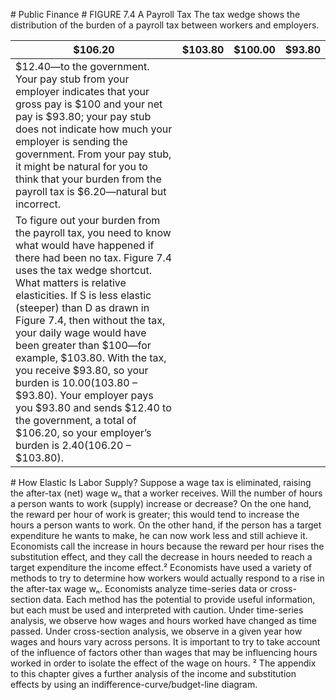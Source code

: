 \# Public Finance # FIGURE 7.4 A Payroll Tax The tax wedge shows the distribution of the burden of a payroll tax between workers and employers.

| $106.20                                                                                                                                                                                                                                                                                                                                                                                                                                                                                                                                                                                     | $103.80 | $100.00 | $93.80 |
| ------------------------------------------------------------------------------------------------------------------------------------------------------------------------------------------------------------------------------------------------------------------------------------------------------------------------------------------------------------------------------------------------------------------------------------------------------------------------------------------------------------------------------------------------------------------------------------------- | ------- | ------- | ------ |
| $12.40—to the government. Your pay stub from your employer indicates that your gross pay is $100 and your net pay is $93.80; your pay stub does not indicate how much your employer is sending the government. From your pay stub, it might be natural for you to think that your burden from the payroll tax is $6.20—natural but incorrect.                                                                                                                                                                                                                                               |         |         |        |
| To figure out your burden from the payroll tax, you need to know what would have happened if there had been no tax. Figure 7.4 uses the tax wedge shortcut. What matters is relative elasticities. If S is less elastic (steeper) than D as drawn in Figure 7.4, then without the tax, your daily wage would have been greater than $100—for example, $103.80. With the tax, you receive $93.80, so your burden is $10.00 ($103.80 – $93.80). Your employer pays you $93.80 and sends $12.40 to the government, a total of $106.20, so your employer’s burden is $2.40 ($106.20 – $103.80). |         |         |        |

\# How Elastic Is Labor Supply? Suppose a wage tax is eliminated, raising the after-tax (net) wage wₙ that a worker receives. Will the number of hours a person wants to work (supply) increase or decrease? On the one hand, the reward per hour of work is greater; this would tend to increase the hours a person wants to work. On the other hand, if the person has a target expenditure he wants to make, he can now work less and still achieve it. Economists call the increase in hours because the reward per hour rises the substitution effect, and they call the decrease in hours needed to reach a target expenditure the income effect.² Economists have used a variety of methods to try to determine how workers would actually respond to a rise in the after-tax wage wₙ. Economists analyze time-series data or cross-section data. Each method has the potential to provide useful information, but each must be used and interpreted with caution. Under time-series analysis, we observe how wages and hours worked have changed as time passed. Under cross-section analysis, we observe in a given year how wages and hours vary across persons. It is important to try to take account of the influence of factors other than wages that may be influencing hours worked in order to isolate the effect of the wage on hours. ² The appendix to this chapter gives a further analysis of the income and substitution effects by using an indifference-curve/budget-line diagram.